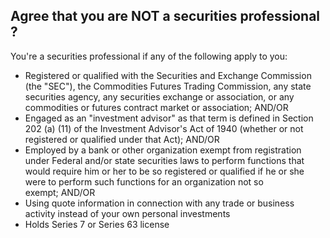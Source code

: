 ## Agree that you are NOT a securities professional ?

You're a securities professional if any of the following apply to you:
- Registered or qualified with the Securities and Exchange Commission (the "SEC"), the Commodities Futures Trading Commission, any state securities agency, any securities exchange or association, or any commodities or futures contract market or association; AND/OR
- Engaged as an "investment advisor" as that term is defined in Section 202 (a) (11) of the Investment Advisor's Act of 1940 (whether or not registered or qualified under that Act); AND/OR
- Employed by a bank or other organization exempt from registration under Federal and/or state securities laws to perform functions that would require him or her to be so registered or qualified if he or she were to perform such functions for an organization not so exempt; AND/OR
- Using quote information in connection with any trade or business activity instead of your own personal investments
- Holds Series 7 or Series 63 license
